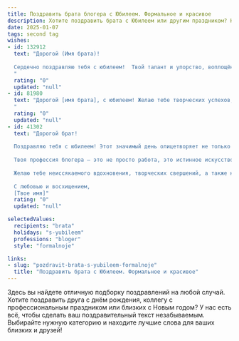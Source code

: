```yaml
---
title: Поздравить брата блогера с Юбилеем. Формальное и красивое
description: Хотите поздравить брата с Юбилеем или другим праздником? Наш ИИ создаст незабываемое поздравление, а вы обязательно выделитесь среди других.  
date: 2025-01-07
tags: second tag
wishes:
- id: 132912
  text: "Дорогой (Имя брата)!
  
  Сердечно поздравляю тебя с юбилеем!  Твой талант и упорство, воплощённые в успешной блогерской деятельности, вызывают восхищение. Желаю тебе дальнейших творческих побед,  новых ярких проектов и неизменной веры в себя. Пусть каждый день приносит вдохновение, а жизнь наполняется радостью и счастьем!  С юбилеем!
  "
  rating: "0"
  updated: "null"
- id: 81980
  text: "Дорогой [имя брата], с юбилеем! Желаю тебе творческих успехов, ярких идей и вдохновения в твоей деятельности блогера. Пусть твои видео и посты продолжают радовать и вдохновлять твою аудиторию, а твой талант  и харизма продолжают покорять сердца. Счастья тебе, здоровья и процветания!
  "
  rating: "0"
  updated: "null"
- id: 41302
  text: "Дорогой брат!
  
  Поздравляю тебя с юбилеем! Этот значимый день олицетворяет не только очередной год жизни, но и все твои достижения, которые ты смог осуществить благодаря своему таланту и упорству.
  
  Твоя профессия блогера — это не просто работа, это истинное искусство, требующее креативности, терпения и умения находить общий язык с аудиторией. Ты вдохновляешь многих своим контентом, и я горжусь твоими успехами.
  
  Желаю тебе неиссякаемого вдохновения, творческих свершений, а также новых идей и оригинальных проектов. Пусть каждый твой день будет наполнен радостью, интересными встречами и яркими событиями.
  
  С любовью и восхищением,
  [Твое имя]"
  rating: "0"
  updated: "null"

selectedValues:
  recipients: "brata"
  holidays: "s-yubileem"
  professions: "bloger"
  style: "formalnoje"

links:
- slug: "pozdravit-brata-s-yubileem-formalnoje"
  title: "Поздравить брата с Юбилеем. Формальное и красивое"
---
```


Здесь вы найдете отличную подборку поздравлений на любой случай.
Хотите поздравить друга с днём рождения, коллегу с профессиональным праздником или близких с Новым годом? У нас есть всё, чтобы сделать ваш поздравительный текст незабываемым. Выбирайте нужную категорию и находите лучшие слова для ваших близких и друзей!
